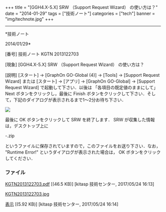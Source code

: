 ﻿+++
title = "[GGH4.X-5.X] SRW （Support Request Wizard） の使い方は？"
date = "2014-01-29"
tags = ["技術ノート"]
categories = ["tech"]
banner = "img/technote.jpg"
+++

-----------------------------------------------------------------------------------------------------------------------------

*技術ノート

2014/01/29*


[番号]
技術ノート KGTN 2013122703

[現象]
[GGH4.X-5.X] SRW （Support Request Wizard） の使い方は？

[説明]
[スタート] → [GraphOn GO-Global (4)] → [Tools] → [Support Request
Wizard] または [スタート] → [アプリ] → [GraphOn GO-Global] →
[Support Request Wizard] で起動して下さい．以後は
「各項目の既定値のままにして」 Next ボタンをクリックし，最後に Finish
ボタンをクリックして下さい．そして，下記のダイアログが表示されるまで1～2分お待ち下さい．

![](http://techreport.kitasp.net/attachments/download/3632/KGTN2013122703.jpg)

最後に OK ボタンをクリックして SRW を終了します． SRW
が収集した情報は，デスクトップ上に

-.zip

というファイルに保存されていますので，このファイルをお送り下さい．なお，
"Runtime Error!" というダイアログが表示された場合は， OK
ボタンをクリックしてください．


### ファイル

 
 


[KGTN2013122703.pdf](http://techreport.kitasp.net/attachments/download/3631/KGTN2013122703.pdf)
 [(46.5 KB)] [kitasp 技術センター, 2017/05/24
16:13]

[KGTN2013122703.jpg](http://techreport.kitasp.net/attachments/download/3632/KGTN2013122703.jpg)

[表示](http://techreport.kitasp.net/attachments/3632/KGTN2013122703.jpg "表示")
 [(5.92 KB)] [kitasp 技術センター, 2017/05/24
16:14]


 


 

